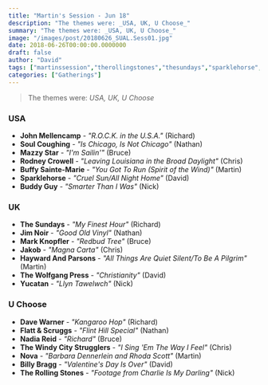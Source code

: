 ```yaml
---
title: "Martin's Session - Jun 18"
description: "The themes were: _USA, UK, U Choose_"
summary: "The themes were: _USA, UK, U Choose_"
image: "/images/post/20180626_SUAL.Sess01.jpg"
date: 2018-06-26T00:00:00.0000000
draft: false
author: "David"
tags: ["martinssession","therollingstones","thesundays","sparklehorse","nadiareid","mazzystar","jakob","jimnoir","buddyguy","rodneycrowell","johnmellencamp","yucatan","davewarner","billybragg","markknopfler","thewolfgangpress","buffysainte-marie","thewindycitystrugglers","nova","soulcoughing","flattandscruggs","haywardandparsons"]
categories: ["Gatherings"]
---
```

> The themes were: _USA, UK, U Choose_
### USA
- **John Mellencamp** - _"R.O.C.K. in the U.S.A."_ (Richard)
- **Soul Coughing** - _"Is Chicago, Is Not Chicago"_ (Nathan)
- **Mazzy Star** - _"I'm Sailin'"_ (Bruce)
- **Rodney Crowell** - _"Leaving Louisiana in the Broad Daylight"_ (Chris)
- **Buffy Sainte-Marie** - _"You Got To Run (Spirit of the Wind)"_ (Martin)
- **Sparklehorse** - _"Cruel Sun/All Night Home"_ (David)
- **Buddy Guy** - _"Smarter Than I Was"_ (Nick)
### UK
- **The Sundays** - _"My Finest Hour"_ (Richard)
- **Jim Noir** - _"Good Old Vinyl"_ (Nathan)
- **Mark Knopfler** - _"Redbud Tree"_ (Bruce)
- **Jakob** - _"Magna Carta"_ (Chris)
- **Hayward And Parsons** - _"All Things Are Quiet Silent/To Be A Pilgrim"_ (Martin)
- **The Wolfgang Press** - _"Christianity"_ (David)
- **Yucatan** - _"Llyn Tawelwch"_ (Nick)
### U Choose
- **Dave Warner** - _"Kangaroo Hop"_ (Richard)
- **Flatt & Scruggs** - _"Flint Hill Special"_ (Nathan)
- **Nadia Reid** - _"Richard"_ (Bruce)
- **The Windy City Strugglers** - _"I Sing 'Em The Way I Feel"_ (Chris)
- **Nova** - _"Barbara Dennerlein and Rhoda Scott"_ (Martin)
- **Billy Bragg** - _"Valentine's Day Is Over"_ (David)
- **The Rolling Stones** - _"Footage from Charlie Is My Darling"_ (Nick)
